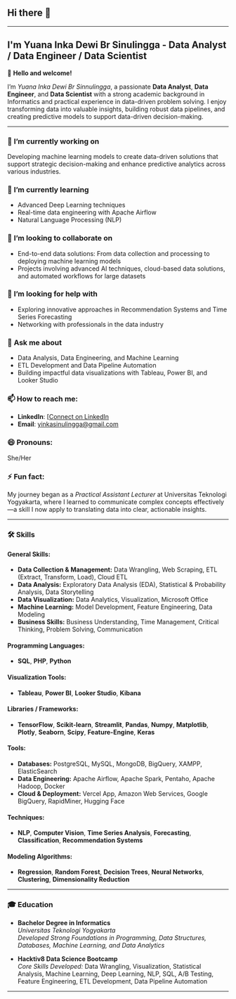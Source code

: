 ## Hi there 👋

<!--
**yinkasinulingga/yinkasinulingga** is a ✨ _special_ ✨ repository because its `README.md` (this file) appears on your GitHub profile.

Here are some ideas to get you started:

- 🔭 I’m currently working on ...
- 🌱 I’m currently learning ...
- 👯 I’m looking to collaborate on ...
- 🤔 I’m looking for help with ...
- 💬 Ask me about ...
- 📫 How to reach me: ...
- 😄 Pronouns: ...
- ⚡ Fun fact: ...
-->



---

## **I'm Yuana Inka Dewi Br Sinulingga - Data Analyst / Data Engineer / Data Scientist**  

👋 **Hello and welcome!**  

I’m *Yuana Inka Dewi Br Sinnulingga*, a passionate **Data Analyst**, **Data Engineer**, and **Data Scientist** with a strong academic background in Informatics and practical experience in data-driven problem solving. I enjoy transforming data into valuable insights, building robust data pipelines, and creating predictive models to support data-driven decision-making.  

---  

### 🔭 **I’m currently working on**  
Developing machine learning models to create data-driven solutions that support strategic decision-making and enhance predictive analytics across various industries.  

### 🌱 **I’m currently learning**  
- Advanced Deep Learning techniques  
- Real-time data engineering with Apache Airflow  
- Natural Language Processing (NLP)  

### 👯 **I’m looking to collaborate on**  
- End-to-end data solutions: From data collection and processing to deploying machine learning models  
- Projects involving advanced AI techniques, cloud-based data solutions, and automated workflows for large datasets  

### 🤔 **I’m looking for help with**  
- Exploring innovative approaches in Recommendation Systems and Time Series Forecasting  
- Networking with professionals in the data industry  

### 💬 **Ask me about**  
- Data Analysis, Data Engineering, and Machine Learning  
- ETL Development and Data Pipeline Automation  
- Building impactful data visualizations with Tableau, Power BI, and Looker Studio  

### 📫 **How to reach me:**  
- **LinkedIn**: [[Connect on LinkedIn](https://www.linkedin.com/in/inka-sinulingga/) 
- **Email**: yinkasinulingga@gmail.com 

### 😄 **Pronouns:**  
She/Her  

### ⚡ **Fun fact:**  
My journey began as a *Practical Assistant Lecturer* at Universitas Teknologi Yogyakarta, where I learned to communicate complex concepts effectively—a skill I now apply to translating data into clear, actionable insights.  

---

### 🛠 **Skills**  

#### **General Skills:**  
- **Data Collection & Management:** Data Wrangling, Web Scraping, ETL (Extract, Transform, Load), Cloud ETL  
- **Data Analysis:** Exploratory Data Analysis (EDA), Statistical & Probability Analysis, Data Storytelling  
- **Data Visualization:** Data Analytics, Visualization, Microsoft Office  
- **Machine Learning:** Model Development, Feature Engineering, Data Modeling  
- **Business Skills:** Business Understanding, Time Management, Critical Thinking, Problem Solving, Communication  

#### **Programming Languages:**  
- **SQL**, **PHP**, **Python**  

#### **Visualization Tools:**  
- **Tableau**, **Power BI**, **Looker Studio**, **Kibana**  

#### **Libraries / Frameworks:**  
- **TensorFlow**, **Scikit-learn**, **Streamlit**, **Pandas**, **Numpy**, **Matplotlib**, **Plotly**, **Seaborn**, **Scipy**, **Feature-Engine**, **Keras**  

#### **Tools:**  
- **Databases:** PostgreSQL, MySQL, MongoDB, BigQuery, XAMPP, ElasticSearch  
- **Data Engineering:** Apache Airflow, Apache Spark, Pentaho, Apache Hadoop, Docker  
- **Cloud & Deployment:** Vercel App, Amazon Web Services, Google BigQuery, RapidMiner, Hugging Face  

#### **Techniques:**  
- **NLP**, **Computer Vision**, **Time Series Analysis**, **Forecasting**, **Classification**, **Recommendation Systems**  

#### **Modeling Algorithms:**  
- **Regression**, **Random Forest**, **Decision Trees**, **Neural Networks**, **Clustering**, **Dimensionality Reduction**  

---

### 🎓 **Education**  

- **Bachelor Degree in Informatics**  
  *Universitas Teknologi Yogyakarta*  
  *Developed Strong Foundations in Programming, Data Structures, Databases, Machine Learning, and Data Analytics*  

- **Hacktiv8 Data Science Bootcamp**  
  *Core Skills Developed:* Data Wrangling, Visualization, Statistical Analysis, Machine Learning, Deep Learning, NLP, SQL, A/B Testing, Feature Engineering, ETL Development, Data Pipeline Automation  

---

